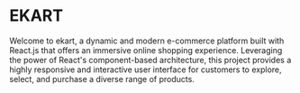 # EKART
Welcome to ekart, a dynamic and modern e-commerce platform built with React.js that offers an immersive online shopping experience. Leveraging the power of React's component-based architecture, this project provides a highly responsive and interactive user interface for customers to explore, select, and purchase a diverse range of products.
